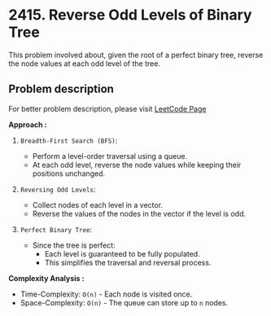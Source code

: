# 2415. Reverse Odd Levels of Binary Tree

This problem involved about, given the root of a perfect binary tree, reverse the node values at each odd level of the tree.

## Problem description

For better problem description, please visit [LeetCode Page](https://leetcode.com/problems/reverse-odd-levels-of-binary-tree/description/)

**Approach :**<br/>

1. `Breadth-First Search (BFS)`:

    - Perform a level-order traversal using a queue.
    - At each odd level, reverse the node values while keeping their positions unchanged.

2. `Reversing Odd Levels`:

    - Collect nodes of each level in a vector.
    - Reverse the values of the nodes in the vector if the level is odd.

3. `Perfect Binary Tree`:
    - Since the tree is perfect:
        - Each level is guaranteed to be fully populated.
        - This simplifies the traversal and reversal process.

**Complexity Analysis :**<br/>

-   Time-Complexity: `O(n)` - Each node is visited once.
-   Space-Complexity: `O(n)` - The queue can store up to `n` nodes.
